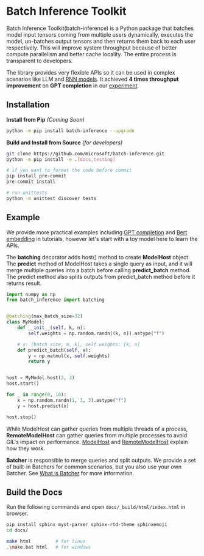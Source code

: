 # Batch Inference Toolkit

Batch Inference Toolkit(batch-inference) is a Python package that batches model input tensors coming from multiple users dynamically, executes the model, un-batches output tensors and then returns them back to each user respectively. This will improve system throughput because of better compute parallelism and better cache locality. The entire process is transparent to developers. 

The library provides very flexible APIs so it can be used in complex scenarios like LLM and [RNN models](https://github.com/microsoft/batch-inference/blob/main/tests/test_torch_rnn_batcher.py). It achieved **4 times throughput improvement** on **GPT completion** in our [experiment](https://microsoft.github.io/batch-inference/examples/gpt_completion.html).

## Installation

**Install from Pip** _(Coming Soon)_

```bash
python -m pip install batch-inference --upgrade
```

**Build and Install from Source** _(for developers)_

```bash
git clone https://github.com/microsoft/batch-inference.git
python -m pip install -e .[docs,testing]

# if you want to format the code before commit
pip install pre-commit
pre-commit install

# run unittests
python -m unittest discover tests
```

## Example

We provide more practical examples including [GPT completion](https://microsoft.github.io/batch-inference/examples/gpt_completion.html) and [Bert embedding](https://microsoft.github.io/batch-inference/examples/bert_mpletion.html) in tutorials, however let's start with a toy model here to learn the APIs.

The **batching** decorator adds host() method to create **ModelHost** object. The **predict** method of ModelHost takes a single query as input, and it will merge multiple queries into a batch before calling **predict_batch** method. The predict method also splits outputs from predict_batch method before it returns result.

```python
import numpy as np
from batch_inference import batching


@batching(max_batch_size=32)
class MyModel:
    def __init__(self, k, n):
        self.weights = np.random.randn((k, n)).astype("f")

    # x: [batch_size, m, k], self.weights: [k, n]
    def predict_batch(self, x):
        y = np.matmul(x, self.weights)
        return y


host = MyModel.host(3, 3)
host.start()

for _ in range(0, 10):
    x = np.random.randn(1, 3, 3).astype("f")
    y = host.predict(x)

host.stop()
```

While ModelHost can gather queries from multiple threads of a process, **RemoteModelHost** can gather queries from multiple processes to avoid GIL's impact on performance. [ModelHost](https://microsoft.github.io/batch-inference/model_host.html) and [RemoteModelHost](https://microsoft.github.io/batch-inference/remote_model_host.html) explain how they work.

**Batcher** is responsible to merge queries and split outputs. We provide a set of built-in Batchers for common scenarios, but you also use your own Batcher. See [What is Batcher](https://microsoft.github.io/batch-inference/batcher/what_is_batcher.html) for more information.

## Build the Docs

Run the following commands and open `docs/_build/html/index.html` in browser.

```bash
pip install sphinx myst-parser sphinx-rtd-theme sphinxemoji
cd docs/

make html         # for linux
.\make.bat html   # for windows
```
